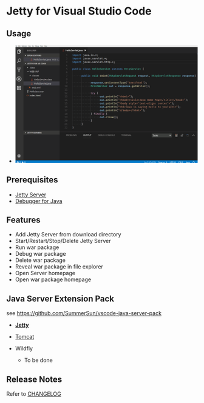 # Jetty for Visual Studio Code

## Usage
* ![Jetty](resources/Jetty.gif)

## Prerequisites
* [Jetty Server](https://www.eclipse.org/jetty/)
* [Debugger for Java](https://marketplace.visualstudio.com/items?itemName=vscjava.vscode-java-debug)

## Features
* Add Jetty Server from download directory
* Start/Restart/Stop/Delete Jetty Server
* Run war package
* Debug war package
* Delete war package
* Reveal war package in file explorer
* Open Server homepage
* Open war package homepage

## Java Server Extension Pack

see <https://github.com/SummerSun/vscode-java-server-pack>

- [**Jetty**](https://marketplace.visualstudio.com/items?itemName=summersun.vscode-jetty)

- [Tomcat](https://marketplace.visualstudio.com/items?itemName=adashen.vscode-tomcat)

- Wildfly
  - To be done

## Release Notes
Refer to [CHANGELOG](CHANGELOG.md)
